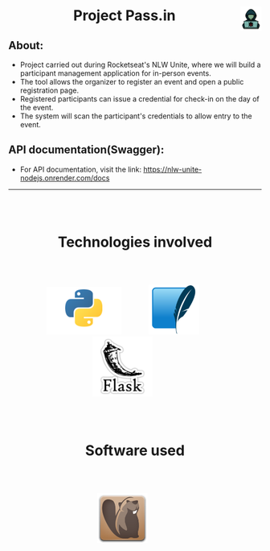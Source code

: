 <h1 align="center">
  Project Pass.in
  <img align="right" src="src/assets/security-icon-hacker-icon.png" width="42px"/>
</h1>


<h2>
    About:
</h2>

- Project carried out during Rocketseat's NLW Unite, where we will build a participant management application for in-person events.
- The tool allows the organizer to register an event and open a public registration page.
- Registered participants can issue a credential for check-in on the day of the event.
- The system will scan the participant's credentials to allow entry to the event.

<h2>
    API documentation(Swagger):
</h2>

- For API documentation, visit the link: https://nlw-unite-nodejs.onrender.com/docs
___________________________________________________________________________________________________

<br />
<br />

<h1 align="center">
    Technologies involved
</h1>

<br>
<br>

<!-- <p align="center">
    <img style="margin: 0 50px 0 0" src="src/assets/reactjs_logo.png" width="100px"/>
</p>

<br>
<br> -->

<!-- <p align="center">
    <img style="margin: 0 50px 0 0" src="src/assets/flask.png" width="120px"/>
</p> -->

<div style="display:grid grid-template: 100px 1fr / 50px 1fr">
    <p align="center">
        <img style="margin: 0 50px 0 0" src="src/assets/python_transparent.png" width="150px"/>
        <img style="margin: 0 50px 0 0" src="src/assets/sqlite_transparent.png" width="100px"/>
        <img style="margin: 0 50px 0 0" src="src/assets/flask.png" width="120px"/>
    </p>
    
</div>



<br />
<br />

<div>
    <h1 align="center">
        Software used
    </h1>
</div>

<br>
<br>

<div style="display:grid grid-template: 100px 1fr / 50px 1fr">
    <p align="center">
        <img style="margin: 0 50px 0 0" src="src/assets/dbeaver.svg" width="100px"/>
    </p>
</div>
